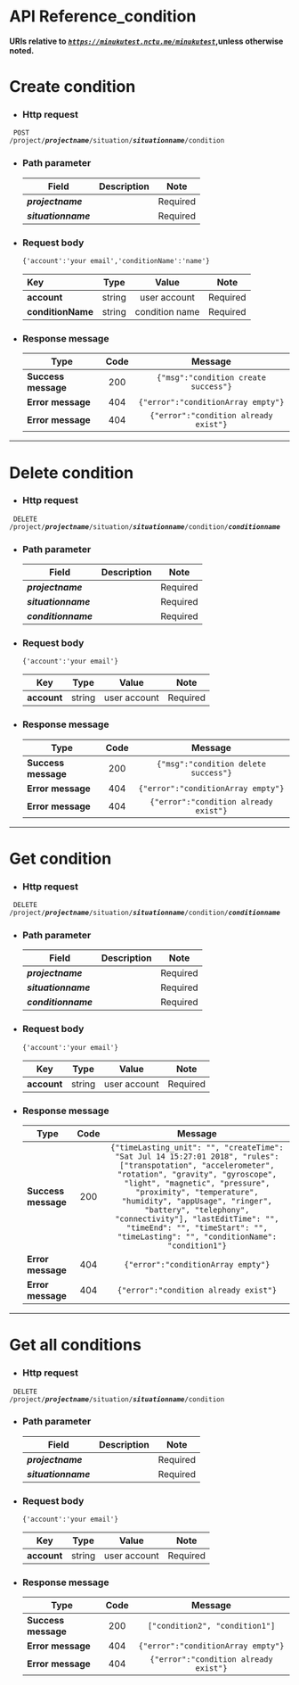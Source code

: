 API Reference_condition
===
**URIs relative to <em style='color:Dark'><code>https://minukutest.nctu.me/minukutest</code></em>,unless otherwise noted.**


# Create condition

- ### Http request 
<code> POST /project/<em><b>projectname</b></em>/situation/<em><b>situationname</b></em>/condition </code> 

- ### Path parameter 
 
    | Field   |      Description     |  Note |
    |----------|------------|------|
    | <em><b>projectname<b></em> |  | Required |
    | <em><b>situationname<b></em> |  | Required |
 


- ### Request body
     `{'account':'your email','conditionName':'name'}`
 
     | Key   |      Type     |  Value | Note  |
    |:------|:------------:|:------:|:------:|
    |<b>account</b> | string | user account | Required |
    | <b>conditionName</b> | string | condition name | Required |
 
     

- ### Response message
    | Type   |      Code     |  Message |
    |----------|:------------:|:------:|
    |<b>Success message</b> | 200 | `{"msg":"condition create success"}` |
    |<b>Error message</b> | 404 | `{"error":"conditionArray empty"}` |
    |<b>Error message</b> | 404 | `{"error":"condition already exist"}` |
    
---

# Delete condition

- ### Http request 
<code> DELETE /project/<em><b>projectname</b></em>/situation/<em><b>situationname</b></em>/condition/<em><b>conditionname</b></em></code>

- ### Path parameter 
    | Field    |      Description     |  Note |
    |----------|:------------:|:------:|
    |<em><b>projectname</b></em> |  | Required |
    |<em><b>situationname</b></em> |  | Required |
    |<em><b>conditionname</b></em> |  | Required |
     
- ### Request body
     `{'account':'your email'}`

     | Key   |      Type     |  Value | Note  |
    |:------:|:------------:|:------:|:------:|
    |<b>account</b> | string | user account | Required |

- ### Response message

    | Type   |      Code     |  Message |
    |----------|:------------:|:------:|
    |<b>Success message</b> | 200 | `{"msg":"condition delete success"}` |
    |<b>Error message</b> | 404 | `{"error":"conditionArray empty"}` |
    |<b>Error message</b> | 404 | `{"error":"condition already exist"}` |


---

# Get condition

- ### Http request 
<code> DELETE /project/<em><b>projectname</b></em>/situation/<em><b>situationname</b></em>/condition/<em><b>conditionname</b></em></code>

- ### Path parameter 
    | Field    |      Description     |  Note |
    |----------|:------------:|:------:|
    |<em><b>projectname</b></em> |  | Required |
    |<em><b>situationname</b></em> |  | Required |
    |<em><b>conditionname</b></em> |  | Required |
     
- ### Request body
     `{'account':'your email'}`

     | Key   |      Type     |  Value | Note  |
    |:------:|:------------:|:------:|:------:|
    |<b>account</b> | string | user account | Required |

- ### Response message

    | Type   |      Code     |  Message |
    |----------|:------------:|:------:|
    |<b>Success message</b> | 200 | `{"timeLasting_unit": "", "createTime": "Sat Jul 14 15:27:01 2018", "rules": ["transpotation", "accelerometer", "rotation", "gravity", "gyroscope", "light", "magnetic", "pressure", "proximity", "temperature", "humidity", "appUsage", "ringer", "battery", "telephony", "connectivity"], "lastEditTime": "", "timeEnd": "", "timeStart": "", "timeLasting": "", "conditionName": "condition1"}` |
    |<b>Error message</b> | 404 | `{"error":"conditionArray empty"}` |
    |<b>Error message</b> | 404 | `{"error":"condition already exist"}` |

    
---

# Get all conditions

- ### Http request 
<code> DELETE /project/<em><b>projectname</b></em>/situation/<em><b>situationname</b></em>/condition</code>

- ### Path parameter 
    | Field    |      Description     |  Note |
    |----------|:------------:|:------:|
    |<em><b>projectname</b></em> |  | Required |
    |<em><b>situationname</b></em> |  | Required |
    
- ### Request body
    `{'account':'your email'}`

     | Key   |      Type     |  Value | Note  |
    |:------:|:------------:|:------:|:------:|
    |<b>account</b> | string | user account | Required |

- ### Response message

    | Type   |      Code     |  Message |
    |----------|:------------:|:------:|
    |<b>Success message</b> | 200 | `["condition2", "condition1"]` |
    |<b>Error message</b> | 404 | `{"error":"conditionArray empty"}` |
    |<b>Error message</b> | 404 | `{"error":"condition already exist"}` |
